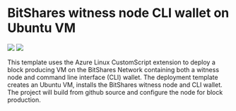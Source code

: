 # BitShares witness node CLI wallet on Ubuntu VM

<a href="https://portal.azure.com/#create/Microsoft.Template/uri/https%3A%2F%2Fraw.githubusercontent.com%2FryanRfox%2Fbitshares-core%2Ftls-rpc-nginx%2Fazure%2Fazuredeploy.json" target="_blank"><img src="http://azuredeploy.net/deploybutton.png"/></a>
<a href="http://armviz.io/#/?load=https%3A%2F%2Fraw.githubusercontent.com%2FryanRfox%2Fbitshares-core%2Ftls-rpc-nginx%2Fazure%2Fazuredeploy.json" target="_blank">
    <img src="http://armviz.io/visualizebutton.png"/>
</a>

This template uses the Azure Linux CustomScript extension to deploy a block producing VM on the BitShares Network containing both a witness node and command line interface (CLI) wallet.  The deployment template creates an Ubuntu VM, installs the BitShares witness node and CLI wallet.  The project will build from github source and configure the node for block production.
